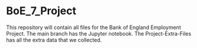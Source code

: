 # BoE_7_Project
This repository will contain all files for the Bank of England Employment Project.
The main branch has the Jupyter notebook.
The Project-Extra-Files has all the extra data that we collected.
